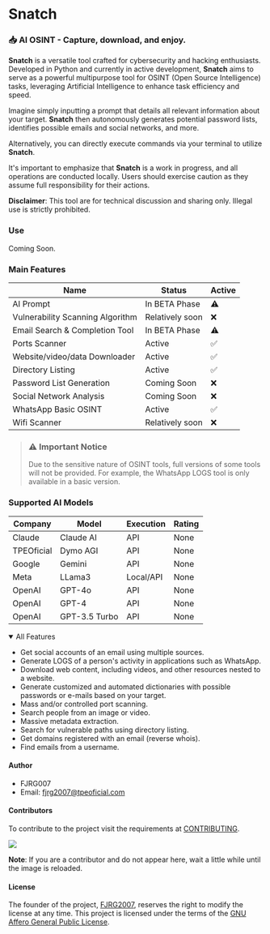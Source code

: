 # Snatch
### 📥 AI OSINT - Capture, download, and enjoy.

**Snatch** is a versatile tool crafted for cybersecurity and hacking enthusiasts. Developed in Python and currently in active development, **Snatch** aims to serve as a powerful multipurpose tool for OSINT (Open Source Intelligence) tasks, leveraging Artificial Intelligence to enhance task efficiency and speed.

Imagine simply inputting a prompt that details all relevant information about your target. **Snatch** then autonomously generates potential password lists, identifies possible emails and social networks, and more.

Alternatively, you can directly execute commands via your terminal to utilize **Snatch**.

It's important to emphasize that **Snatch** is a work in progress, and all operations are conducted locally. Users should exercise caution as they assume full responsibility for their actions.

**Disclaimer**: This tool are for technical discussion and sharing only. Illegal use is strictly prohibited.

### Use
Coming Soon.

### Main Features

| Name                            | Status              | Active |
|-------------------------------- |---------------------|--------|
| AI Prompt                       | In BETA Phase       |   ⚠️   |
| Vulnerability Scanning Algorithm| Relatively soon     |   ❌   |
| Email Search & Completion Tool  | In BETA Phase       |   ⚠️   |
| Ports Scanner                   | Active              |   ✅   |
| Website/video/data Downloader   | Active              |   ✅   |
| Directory Listing               | Active              |   ✅   |
| Password List Generation        | Coming Soon         |   ❌   |
| Social Network Analysis         | Coming Soon         |   ❌   |
| WhatsApp Basic OSINT            | Active              |   ✅   |
| Wifi Scanner                    | Relatively soon     |   ❌   |

> ### ⚠️ Important Notice
> Due to the sensitive nature of OSINT tools, full versions of some tools will not be provided. For example, the WhatsApp LOGS tool is only available in a basic version.

### Supported AI Models

| Company                        | Model               | Execution   | Rating  |
|--------------------------------|---------------------|-------------|---------|
| Claude                         | Claude AI           | API         | None    |
| TPEOficial                     | Dymo AGI            | API         | None    |
| Google                         | Gemini              | API         | None    |
| Meta                           | LLama3              | Local/API   | None    |
| OpenAI                         | GPT-4o              | API         | None    |
| OpenAI                         | GPT-4               | API         | None    |
| OpenAI                         | GPT-3.5 Turbo       | API         | None    |

<details open>
<summary>All Features</summary>

- Get social accounts of an email using multiple sources.
- Generate LOGS of a person's activity in applications such as WhatsApp.
- Download web content, including videos, and other resources nested to a website.
- Generate customized and automated dictionaries with possible passwords or e-mails based on your target.
- Mass and/or controlled port scanning.
- Search people from an image or video.
- Massive metadata extraction.
- Search for vulnerable paths using directory listing.
- Get domains registered with an email (reverse whois).
- Find emails from a username.

</details>

#### Author
 - FJRG007
 - Email: [fjrg2007@tpeoficial.com](mailto:fjrg2007@tpeoficial.com)

#### Contributors
To contribute to the project visit the requirements at [CONTRIBUTING](./docs/dev/CONTRIBUTING.md).

<a href="https://github.com/FJRG2007/snatch/graphs/contributors">
    <img src="https://contrib.rocks/image?repo=FJRG2007/snatch&v=2" class="not-center" loading="lazy" />
</a>

**Note**: If you are a contributor and do not appear here, wait a little while until the image is reloaded.

#### License
The founder of the project, [FJRG2007](https://github.com/FJRG2007/), reserves the right to modify the license at any time.
This project is licensed under the terms of the [GNU Affero General Public License](./LICENSE).